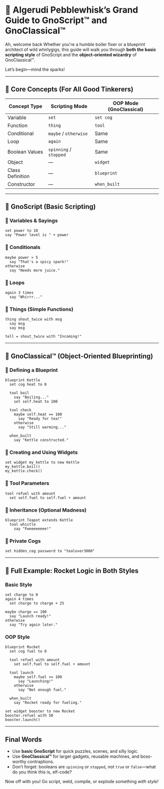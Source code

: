 # 📗 Algerudi Pebblewhisk’s Grand Guide to GnoScript™ and GnoClassical™

Ah, welcome back Whether you're a humble boiler fixer or a blueprint architect of wild whirlygigs, this guide will walk you through **both the basic scripting style** of GnoScript and the **object-oriented wizardry** of GnoClassical™.

Let’s begin—mind the sparks!

---

## 🧰 Core Concepts (For All Good Tinkerers)

| Concept Type     | Scripting Mode         | OOP Mode (GnoClassical) |
| ---------------- | ---------------------- | ----------------------- |
| Variable         | `set`                  | `set cog`               |
| Function         | `thing`                | `tool`                  |
| Conditional      | `maybe` / `otherwise`  | Same                    |
| Loop             | `again`                | Same                    |
| Boolean Values   | `spinning` / `stopped` | Same                    |
| Object           | —                      | `widget`                |
| Class Definition | —                      | `blueprint`             |
| Constructor      | —                      | `when_built`            |

---

## 📝 GnoScript (Basic Scripting)

### 🔹 Variables & Sayings

```gno
set power to 10
say "Power level is " + power
```

### 🔹 Conditionals

```gno
maybe power > 5
  say "That's a spicy spark!"
otherwise
  say "Needs more juice."
```

### 🔹 Loops

```gno
again 3 times
  say "Whirrr..."
```

### 🔹 Things (Simple Functions)

```gno
thing shout_twice with msg
  say msg
  say msg

tell = shout_twice with "Incoming!"
```

---

## 🧱 GnoClassical™ (Object-Oriented Blueprinting)

### 🔹 Defining a Blueprint

```gno
blueprint Kettle
  set cog heat to 0

  tool boil
    say "Boiling..."
    set self.heat to 100

  tool check
    maybe self.heat == 100
      say "Ready for tea!"
    otherwise
      say "Still warming..."

  when_built
    say "Kettle constructed."
```

### 🔹 Creating and Using Widgets

```gno
set widget my_kettle to new Kettle
my_kettle.boil()
my_kettle.check()
```

### 🔹 Tool Parameters

```gno
tool refuel with amount
  set self.fuel to self.fuel + amount
```

### 🔹 Inheritance (Optional Madness)

```gno
blueprint Teapot extends Kettle
  tool whistle
    say "Fweeeeeeee!"
```

### 🔹 Private Cogs

```gno
set hidden_cog password to "tealover3000"
```

---

## 🧩 Full Example: Rocket Logic in Both Styles

### Basic Style

```gno
set charge to 0
again 4 times
  set charge to charge + 25

maybe charge == 100
  say "Launch ready!"
otherwise
  say "Try again later."
```

### OOP Style

```gno
blueprint Rocket
  set cog fuel to 0

  tool refuel with amount
    set self.fuel to self.fuel + amount

  tool launch
    maybe self.fuel >= 100
      say "Launching!"
    otherwise
      say "Not enough fuel."

  when_built
    say "Rocket ready for fueling."

set widget booster to new Rocket
booster.refuel with 50
booster.launch()
```

---

## Final Words

* Use **basic GnoScript** for quick puzzles, scenes, and silly logic.
* Use **GnoClassical™** for larger gadgets, reusable machines, and boss-worthy contraptions.
* Don’t forget: booleans are `spinning` or `stopped`, not `true` or `false`—what do you think this is, elf-code?

Now off with you! Go script, weld, compile, or explode something *with style!*
